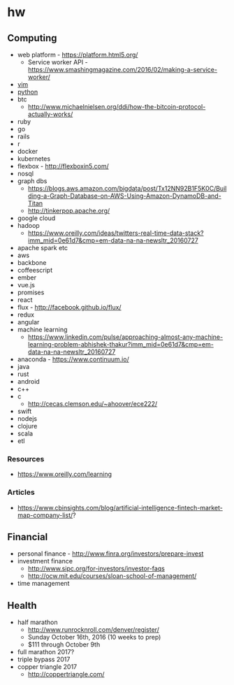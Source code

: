 # hw

## Computing

* web platform - https://platform.html5.org/
  - Service worker API - https://www.smashingmagazine.com/2016/02/making-a-service-worker/
* [vim](./vim)
* [python](./python)
* btc
  - http://www.michaelnielsen.org/ddi/how-the-bitcoin-protocol-actually-works/
* ruby
* go
* rails
* r
* docker
* kubernetes
* flexbox - http://flexboxin5.com/
* nosql
* graph dbs
  - https://blogs.aws.amazon.com/bigdata/post/Tx12NN92B1F5K0C/Building-a-Graph-Database-on-AWS-Using-Amazon-DynamoDB-and-Titan
  - http://tinkerpop.apache.org/
* google cloud
* hadoop
  - https://www.oreilly.com/ideas/twitters-real-time-data-stack?imm_mid=0e61d7&cmp=em-data-na-na-newsltr_20160727
* apache spark etc
* aws
* backbone
* coffeescript
* ember
* vue.js
* promises
* react
* flux - http://facebook.github.io/flux/
* redux
* angular
* machine learning
  - https://www.linkedin.com/pulse/approaching-almost-any-machine-learning-problem-abhishek-thakur?imm_mid=0e61d7&cmp=em-data-na-na-newsltr_20160727
* anaconda - https://www.continuum.io/
* java
* rust
* android
* c++
* c
  - http://cecas.clemson.edu/~ahoover/ece222/
* swift
* nodejs
* clojure
* scala
* etl

### Resources

* https://www.oreilly.com/learning

### Articles

* https://www.cbinsights.com/blog/artificial-intelligence-fintech-market-map-company-list/?

## Financial

* personal finance - http://www.finra.org/investors/prepare-invest
* investment finance
  - http://www.sipc.org/for-investors/investor-faqs
  - http://ocw.mit.edu/courses/sloan-school-of-management/
* time management

## Health

* half marathon
  - http://www.runrocknroll.com/denver/register/
  - Sunday October 16th, 2016 (10 weeks to prep)
  - $111 through October 9th
* full marathon 2017?
* triple bypass 2017
* copper triangle 2017
  - http://coppertriangle.com/
